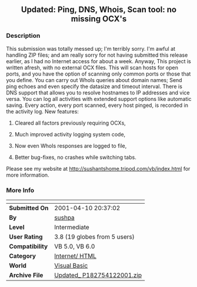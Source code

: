 ﻿<div align="center">

## Updated: Ping, DNS, Whois, Scan tool: no missing OCX's


</div>

### Description

This submission was totally messed up; I'm terribly sorry. I'm awful at handling ZIP files; and am really sorry for not having submitted this release earlier, as I had no Internet access for about a week. Anyway, This project is written afresh, with no external OCX files. This will scan hosts for open ports, and you have the option of scanning only common ports or those that you define. You can carry out WhoIs queries about domain names; Send ping echoes and even specify the datasize and timeout interval. There is DNS support that allows you to resolve hostnames to IP addresses and vice versa. You can log all activities with extended support options like automatic saving. Every action, every port scanned, every host pinged, is recorded in the activity log. New features:

1. Cleared all factors previously requiring OCXs,

2. Much improved activity logging system code,

3. Now even WhoIs responses are logged to file,

4. Better bug-fixes, no crashes while switching tabs.

Please see my website at http://sushantshome.tripod.com/vb/index.html for more information.
 
### More Info
 


<span>             |<span>
---                |---
**Submitted On**   |2001-04-10 20:37:02
**By**             |[sushpa](https://github.com/Planet-Source-Code/PSCIndex/blob/master/ByAuthor/sushpa.md)
**Level**          |Intermediate
**User Rating**    |3.8 (19 globes from 5 users)
**Compatibility**  |VB 5\.0, VB 6\.0
**Category**       |[Internet/ HTML](https://github.com/Planet-Source-Code/PSCIndex/blob/master/ByCategory/internet-html__1-34.md)
**World**          |[Visual Basic](https://github.com/Planet-Source-Code/PSCIndex/blob/master/ByWorld/visual-basic.md)
**Archive File**   |[Updated\_ P182754122001\.zip](https://github.com/Planet-Source-Code/sushpa-updated-ping-dns-whois-scan-tool-no-missing-ocx-s__1-22350/archive/master.zip)









